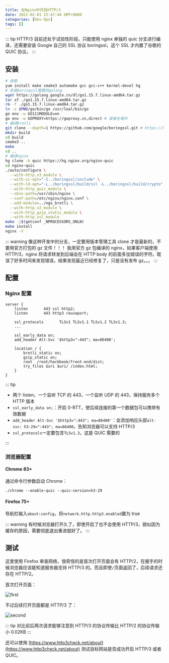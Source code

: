 ```yaml
---
title: 在Nginx中开启HTTP/3
date: 2021-02-01 15:47:44 GMT+0800
categories: [Dev-Ops]
tags: []
---
```


::: tip
HTTP/3 目前还处于试验性阶段，只能使用 nginx 单独的 quic 分支进行编译，还需要安装 Google 自己的 SSL 协议 boringssl，这个 SSL 才内置了谷歌的 QUIC 协议。
:::

<!-- more -->

## 安装

```sh
# 依赖
yum install make cmake3 automake gcc gcc-c++ kernel-devel hg
# 安装boringssl需要的golang
wget https://golang.google.cn/dl/go1.15.7.linux-amd64.tar.gz
tar xf ./go1.15.7.linux-amd64.tar.gz
rm -f ./go1.15.7.linux-amd64.tar.gz
ln -s $PWD/go/bin/go /usr/loal/bin/go
go env -w GO111MODULE=on
go env -w GOPROXY=https://goproxy.cn,direct # 或者在墙外
# 编译brotli
git clone --depth=1 https://github.com/google/boringssl.git # https://hub.fastgit.org/google/boringssl.git 如果慢可以使用这个镜像
mkdir build
cd build
cmake3 ..
make
cd ..
# 编译nginx
hg clone -b quic https://hg.nginx.org/nginx-quic
cd nginx-quic
./auto/configure \
  --with-http_v3_module \
  --with-cc-opt="-I../boringssl/include" \
  --with-ld-opt="-L../boringssl/build/ssl -L../boringssl/build/crypto" \
  --with-http_quic_module \
  --sbin-path=/usr/sbin/nginx \
  --conf-path=/etc/nginx/nginx.conf \
  --add-module=../ngx_brotli \
  --with-http_v2_module \
  --with-http_gzip_static_module \
  --with-http_ssl_module
make -j$(getconf _NPROCESSORS_ONLN)
make install
nginx -V
```

::: warning
像这种开发中的分支，一定要用版本管理工具 clone 才是最新的，不要用官方打包的 gz 文件！！！
我用官方 gz 包编译的 nginx，如果客户端使用 HTTP/3，nginx 将请求转发到后端会在 HTTP body 的前面多加错误的字符。耽误了好多时间来发现错误，结果发现最近已经修复了，只是没有发布 gz。。。
:::

## 配置

### Nginx 配置

```
server {
    listen       443 ssl http2;
    listen       443 http3 reuseport;

    ssl_protocols       TLSv1 TLSv1.1 TLSv1.2 TLSv1.3;
    ...

    ssl_early_data on;
    add_header Alt-Svc '$http3=":443"; ma=86400';

    location / {
        brotli_static on;
        gzip_static on;
        root  /root/hackbook/front-end/dist;
        try_files $uri $uri/ /index.html;
    }
}
```

::: tip

- 两个 listen，一个监听 TCP 的 443，一个监听 UDP 的 443，保持服务多个 HTTP 版本
- `ssl_early_data on;`：开启 0-RTT，使后续连接的第一个数据包可以携带有效数据
- `add_header Alt-Svc '$http3=":443"; ma=86400'`：会添加响应头部`alt-svc: h3-29=":443"; ma=86400`，告知浏览器可以支持 HTTP/3
- `ssl_protocols`一定要包含`TLSv1.3`，这是 QUIC 需要的

:::

### 浏览器配置

#### Chrome 83+

通过命令行参数启动 Chrome：

```
./chrome --enable-quic --quic-version=h3-29
```

#### Firefox 75+

导航栏输入`about:config`，将`network.http.http3.enabled`置为 true

::: warning
有时候浏览器打开久了，即使开启了也不会使用 HTTP/3，貌似因为缓存的原因，需要彻底退出重进就好了。
:::

## 测试

这里使用 Firefox 审查网络，很奇怪的是首次打开页面会有 HTTP/2，在握手的时候浏览器应该能知道服务器支持 HTTP/3 的。而且即使`/`页面返回了，后续请求还存在 HTTP/2。

首次打开页面：

![first](https://cdn.jsdelivr.net/gh/Urie96/images/screenshot-http3-first.png)

不过后续打开页面都是 HTTP/3 了：

![second](https://cdn.jsdelivr.net/gh/Urie96/images/screenshot-http3-second.png)

::: tip
对比前后两次请求能够注意到 HTTP/3 的协议传输比 HTTP/2 的协议传输小 0.02KB
:::

还可以使用 [https://www.http3check.net/about](https://www.http3check.net/about) 测试目标网站是否成功开启 HTTP/3 或者 QUIC。
